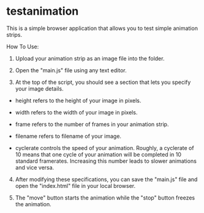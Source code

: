 # testanimation
This is a simple browser application that allows you to test simple animation strips.  

How To Use:

1. Upload your animation strip as an image file into the folder.

2. Open the "main.js" file using any text editor.

3. At the top of the script, you should see a section that lets you specify your image details.

- height refers to the height of your image in pixels.

- width refers to the width of your image in pixels.

- frame refers to the number of frames in your animation strip.

- filename refers to filename of your image.

- cyclerate controls the speed of your animation. Roughly, a cyclerate of 10 means that one cycle of your animation will be completed in 10 standard framerates. Increasing this number leads to slower animations and vice versa.

4. After modifying these specifications, you can save the "main.js" file and open the "index.html" file in your local browser.

5. The "move" button starts the animation while the "stop" button freezes the animation.
